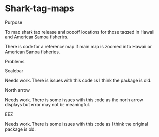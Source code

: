# Shark-tag-maps

Purpose

To map shark tag release and popoff locations for those tagged in Hawaii and American Samoa fisheries.

There is code for a reference map if main map is zoomed in to Hawaii or American Samoa fisheries.

Problems 

Scalebar 

Needs work. There is issues with this code as I think the package is old. 

North arrow

Needs work. There is some issues with this code as the north arrow displays but error may not be meaningful.

EEZ 

Needs work. There is some issues with this code as I think the original package is old. 
